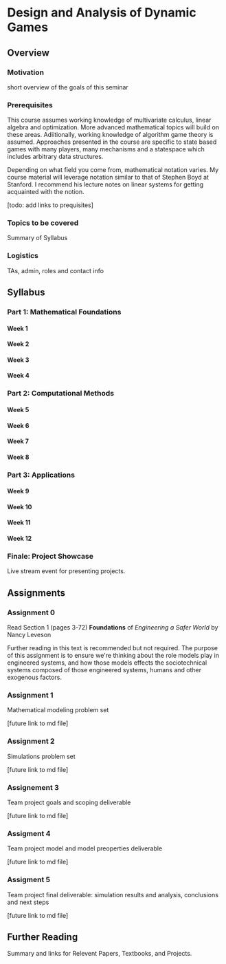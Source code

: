 # Design and Analysis of Dynamic Games

## Overview

### Motivation

short overview of the goals of this seminar

### Prerequisites

This course assumes working knowledge of multivariate calculus, linear algebra and optimization. More advanced mathematical topics will build on these areas. Adiitionally, working knowledge of algorithm game theory is assumed. Approaches presented in the course are specific to state based games with many players, many mechanisms and a statespace which includes arbitrary data structures.

Depending on what field you come from, mathematical notation varies. My course material will leverage notation similar to that of Stephen Boyd at Stanford. I recommend his lecture notes on linear systems for getting acquainted with the notion.

[todo: add links to prequisites]

### Topics to be covered

Summary of Syllabus

### Logistics

TAs, admin, roles and contact info

## Syllabus

### Part 1: Mathematical Foundations

#### Week 1

#### Week 2

#### Week 3

#### Week 4

### Part 2: Computational Methods

#### Week 5

#### Week 6

#### Week 7

#### Week 8

### Part 3: Applications

#### Week 9

#### Week 10

#### Week 11

#### Week 12

### Finale: Project Showcase

Live stream event for presenting projects.

## Assignments

### Assignment 0

Read Section 1 (pages 3-72) **Foundations** of *Engineering a Safer World* by Nancy Leveson 

Further reading in this text is recommended but not required. The purpose of this assignment is to ensure we're thinking about the role models play in engineered systems, and how those models effects the sociotechnical systems composed of those engineered systems, humans and other exogenous factors.

### Assignment 1

Mathematical modeling problem set

[future link to md file]


### Assignment 2

Simulations problem set

[future link to md file]

### Assignement 3

Team project goals and scoping deliverable

[future link to md file]

### Assigment 4

Team project model and model preoperties deliverable

[future link to md file]

### Assigment 5

Team project final deliverable: simulation results and analysis, conclusions and next steps

[future link to md file]

## Further Reading

Summary and links for Relevent Papers, Textbooks, and Projects.